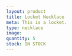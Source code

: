 ```yaml
---
layout: product
title: Locket Necklace
meta: This is a locket. 
type: necklace
image:
quantity: 5
stock: IN STOCK
---
```


